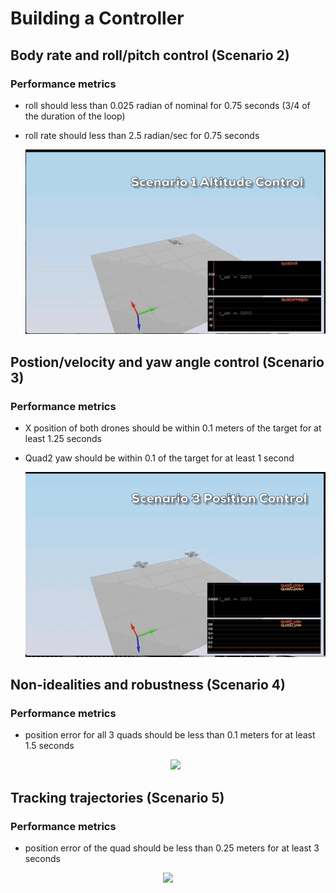 # Building a Controller

## Body rate and roll/pitch control (Scenario 2)

### Performance metrics 

- roll should less than 0.025 radian of nominal for 0.75 seconds (3/4 of the duration of the loop)

- roll rate should less than 2.5 radian/sec for 0.75 seconds


  <p align="center">
  <img src="gif_animation/scenario2.gif" width="500"/>
  </p>
 

## Postion/velocity and yaw angle control (Scenario 3)

### Performance metrics 

- X position of both drones should be within 0.1 meters of the target for at least 1.25 seconds

- Quad2 yaw should be within 0.1 of the target for at least 1 second

  
  <p align="center">
  <img src="gif_animation/scenario3.gif" width="500"/>
  </p>
  

## Non-idealities and robustness (Scenario 4)

### Performance metrics 

- position error for all 3 quads should be less than 0.1 meters for at least 1.5 seconds

  
  <p align="center">
  <img src="gif_animation/scenario4.gif" width="500"/>
  </p>
  

## Tracking trajectories (Scenario 5)

### Performance metrics 

- position error of the quad should be less than 0.25 meters for at least 3 seconds


<p align="center">
<img src="gif_animation/scenario5.gif" width="500"/>
</p>

